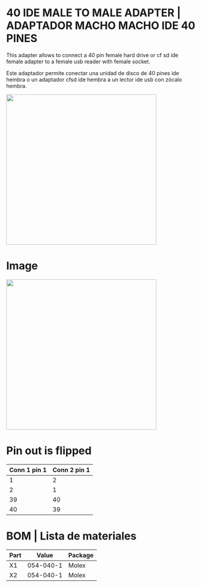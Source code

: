 # 40 IDE MALE TO MALE ADAPTER | ADAPTADOR MACHO MACHO IDE 40 PINES

This adapter allows to connect a 40 pin female hard drive or cf sd ide female adapter to a female usb reader with female socket.

Este adaptador permite conectar una unidad de disco de 40 pines ide hembra o un adaptador cfsd ide hembra a un lector ide usb con zócalo hembra.

<img src="https://github.com/arananet/44-ide-male-to-male/blob/master/images/USB2SATAIDE.B.jpg?raw=true" width="400">


# Image

<img src="https://github.com/arananet/40-ide-male-to-male/blob/master/images/image.png?raw=true" width="400">

# Pin out is flipped

| Conn 1 pin 1 | Conn 2 pin 1 | 
| -------------| -------------|
| 1            | 2            |
| 2            | 1            |
| 39           | 40           |
| 40           | 39           |


# BOM | Lista de materiales

| Part            | Value                   | Package                        |
| --------------- | ----------------------- | ------------------------------ |      
|  X1             | 054-040-1               | Molex                          |
|  X2             | 054-040-1               | Molex                          |
